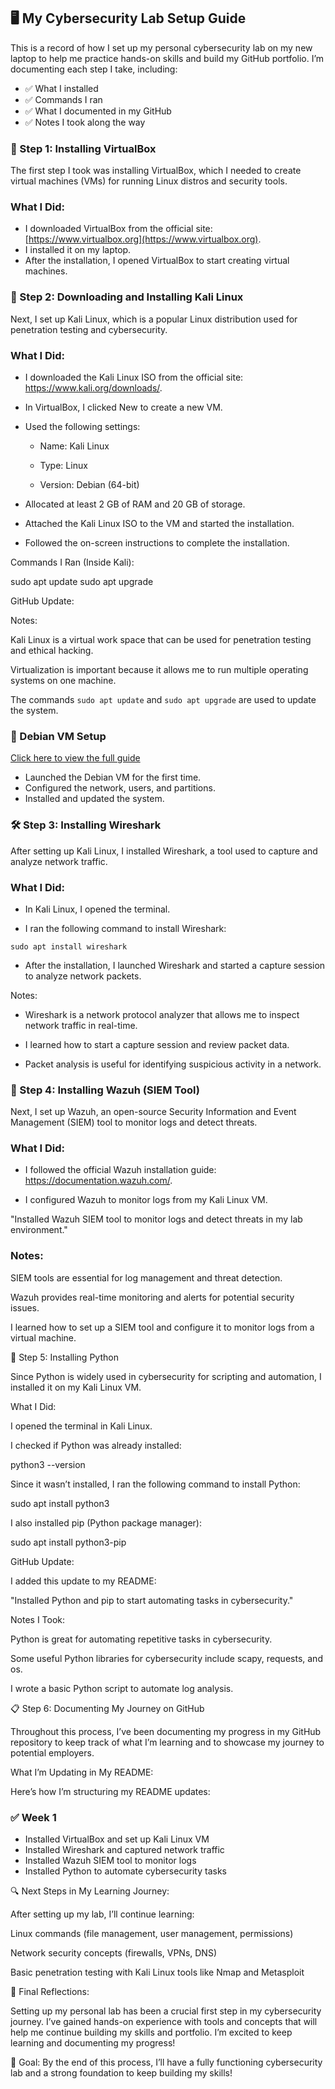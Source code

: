 ## 🖥️ My Cybersecurity Lab Setup Guide ##

This is a record of how I set up my personal cybersecurity lab on my new laptop to help me practice hands-on skills and build my GitHub portfolio. I’m documenting each step I take, including:
- ✅ What I installed
- ✅ Commands I ran
- ✅ What I documented in my GitHub
- ✅ Notes I took along the way


### **🚀 Step 1: Installing VirtualBox**  
The first step I took was installing VirtualBox, which I needed to create virtual machines (VMs) for running Linux distros and security tools.

### **What I Did:**  
- I downloaded VirtualBox from the official site: [https://www.virtualbox.org](https://www.virtualbox.org).  
- I installed it on my laptop.  
- After the installation, I opened VirtualBox to start creating virtual machines.

### **🐧 Step 2: Downloading and Installing Kali Linux**

Next, I set up Kali Linux, which is a popular Linux distribution used for penetration testing and cybersecurity.

### **What I Did:**

- I downloaded the Kali Linux ISO from the official site: https://www.kali.org/downloads/.

- In VirtualBox, I clicked New to create a new VM.

- Used the following settings:

    - Name: Kali Linux

    - Type: Linux

    - Version: Debian (64-bit)

- Allocated at least 2 GB of RAM and 20 GB of storage.

- Attached the Kali Linux ISO to the VM and started the installation.

- Followed the on-screen instructions to complete the installation.

Commands I Ran (Inside Kali):

sudo apt update
sudo apt upgrade

GitHub Update:

Notes:

Kali Linux is a virtual work space that can be used for penetration testing and ethical hacking.

Virtualization is important because it allows me to run multiple operating systems on one machine.

The commands `sudo apt update` and `sudo apt upgrade` are used to update the system.

### 🚀 Debian VM Setup
[Click here to view the full guide](./Dabian_Setup.md)
- Launched the Debian VM for the first time.
- Configured the network, users, and partitions.
- Installed and updated the system.

### **🛠️ Step 3: Installing Wireshark**

After setting up Kali Linux, I installed Wireshark, a tool used to capture and analyze network traffic.

### **What I Did:**

- In Kali Linux, I opened the terminal.

- I ran the following command to install Wireshark:

`sudo apt install wireshark`

- After the installation, I launched Wireshark and started a capture session to analyze network packets.

Notes:

- Wireshark is a network protocol analyzer that allows me to inspect network traffic in real-time.

- I learned how to start a capture session and review packet data.

- Packet analysis is useful for identifying suspicious activity in a network.

### **🔐 Step 4: Installing Wazuh (SIEM Tool)**

Next, I set up Wazuh, an open-source Security Information and Event Management (SIEM) tool to monitor logs and detect threats.

### **What I Did:**

- I followed the official Wazuh installation guide: https://documentation.wazuh.com/.

- I configured Wazuh to monitor logs from my Kali Linux VM.

"Installed Wazuh SIEM tool to monitor logs and detect threats in my lab environment."

### **Notes:**

SIEM tools are essential for log management and threat detection.

Wazuh provides real-time monitoring and alerts for potential security issues.

I learned how to set up a SIEM tool and configure it to monitor logs from a virtual machine.

🐍 Step 5: Installing Python

Since Python is widely used in cybersecurity for scripting and automation, I installed it on my Kali Linux VM.

What I Did:

I opened the terminal in Kali Linux.

I checked if Python was already installed:

python3 --version

Since it wasn’t installed, I ran the following command to install Python:

sudo apt install python3

I also installed pip (Python package manager):

sudo apt install python3-pip

GitHub Update:

I added this update to my README:

"Installed Python and pip to start automating tasks in cybersecurity."

Notes I Took:

Python is great for automating repetitive tasks in cybersecurity.

Some useful Python libraries for cybersecurity include scapy, requests, and os.

I wrote a basic Python script to automate log analysis.

📋 Step 6: Documenting My Journey on GitHub

Throughout this process, I’ve been documenting my progress in my GitHub repository to keep track of what I’m learning and to showcase my journey to potential employers.

What I’m Updating in My README:

Here’s how I’m structuring my README updates:

### ✅ Week 1
- Installed VirtualBox and set up Kali Linux VM
- Installed Wireshark and captured network traffic
- Installed Wazuh SIEM tool to monitor logs
- Installed Python to automate cybersecurity tasks

🔍 Next Steps in My Learning Journey:

After setting up my lab, I’ll continue learning:

Linux commands (file management, user management, permissions)

Network security concepts (firewalls, VPNs, DNS)

Basic penetration testing with Kali Linux tools like Nmap and Metasploit

🏁 Final Reflections:

Setting up my personal lab has been a crucial first step in my cybersecurity journey. I’ve gained hands-on experience with tools and concepts that will help me continue building my skills and portfolio. I’m excited to keep learning and documenting my progress!

🎯 Goal: By the end of this process, I’ll have a fully functioning cybersecurity lab and a strong foundation to keep building my skills!

